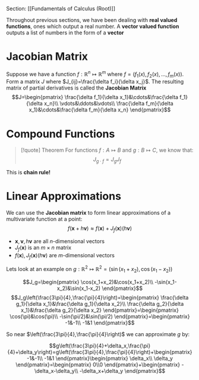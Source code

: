 Section: [[Fundamentals of Calculus (Root)]]

Throughout previous sections, we have been dealing with **real valued functions**, ones which output a real number. A **vector valued function** outputs a list of numbers in the form of a **vector**
# Jacobian Matrix

Suppose we have a function $f:\mathbb{R}^n\mapsto\mathbb{R}^m$ where $f=(f_1(x),f_2(x),\dots,f_m(x))$. Form a matrix $J$ where $J_{ij}=\frac{\delta f_i}{\delta x_j}$. The resulting matrix of partial derivatives is called the **Jacobian Matrix**
$$J=\begin{pmatrix}
\frac{\delta f_1}{\delta x_1}&\cdots&\frac{\delta f_1}{\delta x_n}\\
\vdots&\ddots&\vdots\\
\frac{\delta f_m}{\delta x_1}&\cdots&\frac{\delta f_m}{\delta x_n}
\end{pmatrix}$$
# Compound Functions

>[!quote] Theorem
>For functions $f:A\mapsto B$ and $g:B\mapsto C$, we know that:
>$$J_{g\cdot f}=J_gJ_f$$

This is **chain rule!**
# Linear Approximations

We can use the **Jacobian matrix** to form linear approximations of a multivariate function at a point:
$$f(\boldsymbol{x}+h\boldsymbol{v})\approx f(\boldsymbol{x})+J_f(\boldsymbol{x})(h\boldsymbol{v})$$
- $\boldsymbol{x},\boldsymbol{v},h\boldsymbol{v}$ are all $n$-dimensional vectors
- $J_f(\boldsymbol{x})$ is an $m\times n$ matrix
- $f(\boldsymbol{x}),J_f(\boldsymbol{x})(h\boldsymbol{v})$  are $m$-dimensional vectors

Lets look at an example on $g:\mathbb{R}^2\mapsto\mathbb{R}^2=(\sin(x_1+x_2),\cos(x_1-x_2))$

$$J_g=\begin{pmatrix}
\cos(x_1+x_2)&\cos(x_1+x_2)\\
-\sin(x_1-x_2)&\sin(x_1-x_2)
\end{pmatrix}$$
$$J_g\left(\frac{3\pi}{4},\frac{\pi}{4}\right)=\begin{pmatrix}
\frac{\delta g_1}{\delta x_1}&\frac{\delta g_1}{\delta x_2}\\
\frac{\delta g_2}{\delta x_1}&\frac{\delta g_2}{\delta x_2}
\end{pmatrix}=\begin{pmatrix}
\cos(\pi)&\cos(\pi)\\
-\sin(\pi/2)&\sin(\pi/2)
\end{pmatrix}=\begin{pmatrix}
-1&-1\\
-1&1
\end{pmatrix}$$

So near $\left(\frac{3\pi}{4},\frac{\pi}{4}\right)$ we can approximate $g$ by:

$$g\left(\frac{3\pi}{4}+\delta_x,\frac{\pi}{4}+\delta_y\right)=g\left(\frac{3\pi}{4},\frac{\pi}{4}\right)+\begin{pmatrix}
-1&-1\\
-1&1
\end{pmatrix}\begin{pmatrix}
\delta_x\\
\delta_y
\end{pmatrix}=\begin{pmatrix}
0\\0
\end{pmatrix}+\begin{pmatrix}
-\delta_x-\delta_y\\
-\delta_x+\delta_y
\end{pmatrix}$$
